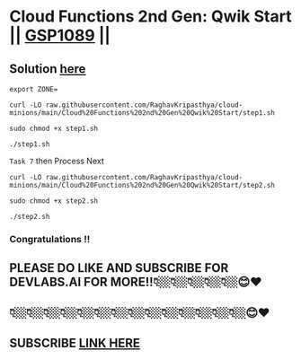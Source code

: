# Cloud Functions 2nd Gen: Qwik Start || [GSP1089](https://www.cloudskillsboost.google/focuses/49757?parent=catalog) ||

## Solution [here](https://youtu.be/ZEhM8Ete7x4)


```
export ZONE=
```
```
curl -LO raw.githubusercontent.com/RaghavKripasthya/cloud-minions/main/Cloud%20Functions%202nd%20Gen%20Qwik%20Start/step1.sh

sudo chmod +x step1.sh

./step1.sh
```

 `Task 7` then Process Next

```
curl -LO raw.githubusercontent.com/RaghavKripasthya/cloud-minions/main/Cloud%20Functions%202nd%20Gen%20Qwik%20Start/step2.sh

sudo chmod +x step2.sh

./step2.sh
```

### Congratulations !!
## PLEASE DO LIKE AND SUBSCRIBE FOR DEVLABS.AI FOR MORE!!👇🏼👇🏼👇🏼👇🏼👇🏼😊❤️
## 👇🏼👇🏼👇🏼👇🏼👇🏼👇🏼👇🏼👇🏼👇🏼👇🏼👇🏼👇🏼👇🏼👇🏼😊❤️
## SUBSCRIBE [LINK HERE](https://www.youtube.com/channel/UCVFPYmP2CZvVmICxw7YHT8A)
